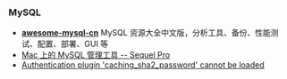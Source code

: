 ### MySQL

* [**awesome-mysql-cn**](https://github.com/jobbole/awesome-mysql-cn) MySQL 资源大全中文版，分析工具、备份、性能测试、配置、部署、GUI 等
* [Mac 上的 MySQL 管理工具 -- Sequel Pro](https://segmentfault.com/a/1190000006255923)
* [Authentication plugin 'caching\_sha2\_password' cannot be loaded](https://stackoverflow.com/questions/49194719/authentication-plugin-caching-sha2-password-cannot-be-loaded)

  



